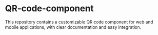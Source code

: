 # QR-code-component
This repository contains a customizable QR code component for web and mobile applications, with clear documentation and easy integration.
